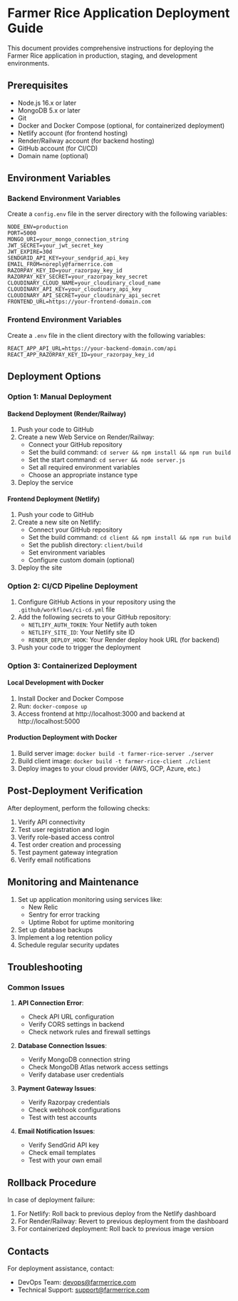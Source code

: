 # Farmer Rice Application Deployment Guide

This document provides comprehensive instructions for deploying the Farmer Rice application in production, staging, and development environments.

## Prerequisites

- Node.js 16.x or later
- MongoDB 5.x or later
- Git
- Docker and Docker Compose (optional, for containerized deployment)
- Netlify account (for frontend hosting)
- Render/Railway account (for backend hosting)
- GitHub account (for CI/CD)
- Domain name (optional)

## Environment Variables

### Backend Environment Variables

Create a `config.env` file in the server directory with the following variables:

```
NODE_ENV=production
PORT=5000
MONGO_URI=your_mongo_connection_string
JWT_SECRET=your_jwt_secret_key
JWT_EXPIRE=30d
SENDGRID_API_KEY=your_sendgrid_api_key
EMAIL_FROM=noreply@farmerrice.com
RAZORPAY_KEY_ID=your_razorpay_key_id
RAZORPAY_KEY_SECRET=your_razorpay_key_secret
CLOUDINARY_CLOUD_NAME=your_cloudinary_cloud_name
CLOUDINARY_API_KEY=your_cloudinary_api_key
CLOUDINARY_API_SECRET=your_cloudinary_api_secret
FRONTEND_URL=https://your-frontend-domain.com
```

### Frontend Environment Variables

Create a `.env` file in the client directory with the following variables:

```
REACT_APP_API_URL=https://your-backend-domain.com/api
REACT_APP_RAZORPAY_KEY_ID=your_razorpay_key_id
```

## Deployment Options

### Option 1: Manual Deployment

#### Backend Deployment (Render/Railway)

1. Push your code to GitHub
2. Create a new Web Service on Render/Railway:
   - Connect your GitHub repository
   - Set the build command: `cd server && npm install && npm run build`
   - Set the start command: `cd server && node server.js`
   - Set all required environment variables
   - Choose an appropriate instance type
3. Deploy the service

#### Frontend Deployment (Netlify)

1. Push your code to GitHub
2. Create a new site on Netlify:
   - Connect your GitHub repository
   - Set the build command: `cd client && npm install && npm run build`
   - Set the publish directory: `client/build`
   - Set environment variables
   - Configure custom domain (optional)
3. Deploy the site

### Option 2: CI/CD Pipeline Deployment

1. Configure GitHub Actions in your repository using the `.github/workflows/ci-cd.yml` file
2. Add the following secrets to your GitHub repository:
   - `NETLIFY_AUTH_TOKEN`: Your Netlify auth token
   - `NETLIFY_SITE_ID`: Your Netlify site ID
   - `RENDER_DEPLOY_HOOK`: Your Render deploy hook URL (for backend)
3. Push your code to trigger the deployment

### Option 3: Containerized Deployment

#### Local Development with Docker

1. Install Docker and Docker Compose
2. Run: `docker-compose up`
3. Access frontend at http://localhost:3000 and backend at http://localhost:5000

#### Production Deployment with Docker

1. Build server image: `docker build -t farmer-rice-server ./server`
2. Build client image: `docker build -t farmer-rice-client ./client`
3. Deploy images to your cloud provider (AWS, GCP, Azure, etc.)

## Post-Deployment Verification

After deployment, perform the following checks:

1. Verify API connectivity
2. Test user registration and login
3. Verify role-based access control
4. Test order creation and processing
5. Test payment gateway integration
6. Verify email notifications

## Monitoring and Maintenance

1. Set up application monitoring using services like:
   - New Relic
   - Sentry for error tracking
   - Uptime Robot for uptime monitoring
2. Set up database backups
3. Implement a log retention policy
4. Schedule regular security updates

## Troubleshooting

### Common Issues

1. **API Connection Error**:
   - Check API URL configuration
   - Verify CORS settings in backend
   - Check network rules and firewall settings

2. **Database Connection Issues**:
   - Verify MongoDB connection string
   - Check MongoDB Atlas network access settings
   - Verify database user credentials

3. **Payment Gateway Issues**:
   - Verify Razorpay credentials
   - Check webhook configurations
   - Test with test accounts

4. **Email Notification Issues**:
   - Verify SendGrid API key
   - Check email templates
   - Test with your own email

## Rollback Procedure

In case of deployment failure:

1. For Netlify: Roll back to previous deploy from the Netlify dashboard
2. For Render/Railway: Revert to previous deployment from the dashboard
3. For containerized deployment: Roll back to previous image version

## Contacts

For deployment assistance, contact:
- DevOps Team: devops@farmerrice.com
- Technical Support: support@farmerrice.com 